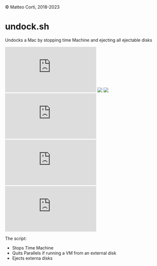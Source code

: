 
 &copy; Matteo Corti, 2018-2023

# undock.sh

Undocks a Mac by stopping time Machine and ejecting all ejectable disks

![](https://img.shields.io/github/v/release/matteocorti/undock.sh)&nbsp;![](https://img.shields.io/github/downloads/matteocorti/undock.sh/latest/total)&nbsp;![](https://img.shields.io/github/downloads/matteocorti/undock.sh/total)&nbsp;![](https://img.shields.io/github/license/matteocorti/undock.sh)&nbsp;![](https://img.shields.io/github/stars/matteocorti/undock.sh)&nbsp;![](https://img.shields.io/github/forks/matteocorti/undock.sh)

The script:

 * Stops Time Machine
 * Quits Parallels if running a VM from an external disk
 * Ejects externa disks
